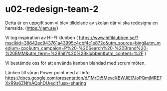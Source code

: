 # u02-redesign-team-2
Detta är en uppgift som vi blev tilldelade av skolan där vi ska redesigna en hemsida. (https://jam.se/) 

Vi tog inspiration av HI-FI klubben ( https://www.hifiklubben.se/?msclkid=38642ec943761a43995c4dbf4c1e872c&utm_source=bing&utm_medium=cpc&utm_campaign=P%20-%20Search%20-%20Brand%20-%20BMM&utm_term=%2Bhifi%20%2Bklubben&utm_content=%2F ) 

Vi bestämde oss för att använda kanban blandad med scrum möten. 

Länken till våran Power point med all info
https://docs.google.com/presentation/d/1MrDt5MevcXBWJiEl7JoPQmjMRE7XxR9s6ZNfnAQohDU/edit?usp=sharing
